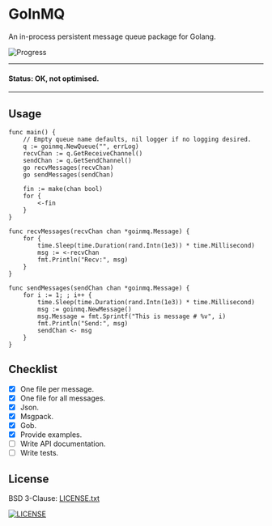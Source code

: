 # GoInMQ

An in-process persistent message queue package for Golang.

![Progress](http://progressed.io/bar/80?title=ok)

---
#### Status: OK, not optimised.
---

## Usage
```
func main() {
	// Empty queue name defaults, nil logger if no logging desired.
	q := goinmq.NewQueue("", errLog)
	recvChan := q.GetReceiveChannel()
	sendChan := q.GetSendChannel()
	go recvMessages(recvChan)
	go sendMessages(sendChan)

	fin := make(chan bool)
	for {
		<-fin
	}
}

func recvMessages(recvChan chan *goinmq.Message) {
	for {
		time.Sleep(time.Duration(rand.Intn(1e3)) * time.Millisecond)
		msg := <-recvChan
		fmt.Println("Recv:", msg)
	}
}

func sendMessages(sendChan chan *goinmq.Message) {
	for i := 1; ; i++ {
		time.Sleep(time.Duration(rand.Intn(1e3)) * time.Millisecond)
		msg := goinmq.NewMessage()
		msg.Message = fmt.Sprintf("This is message # %v", i)
		fmt.Println("Send:", msg)
		sendChan <- msg
	}
}
```

## Checklist

 - [X] One file per message.
 - [X] One file for all messages.
 - [X] Json.
 - [X] Msgpack.
 - [X] Gob.
 - [X] Provide examples.
 - [ ] Write API documentation.
 - [ ] Write tests.

## License
BSD 3-Clause: [LICENSE.txt](LICENSE.txt)

[<img alt="LICENSE" src="http://img.shields.io/pypi/l/Django.svg?style=flat-square"/>](LICENSE.txt)
